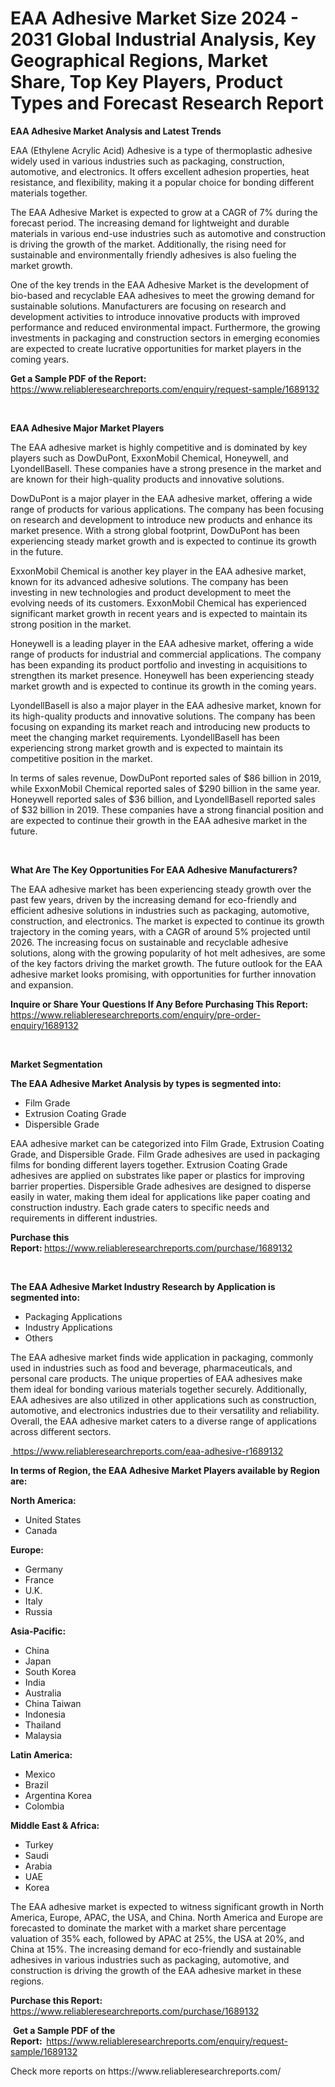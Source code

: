 <p><h1>EAA Adhesive Market Size 2024 - 2031 Global Industrial Analysis, Key Geographical Regions, Market Share, Top Key Players, Product Types and Forecast Research Report</h1></p><p><strong>EAA Adhesive Market Analysis and Latest Trends</strong></p>
<p><p>EAA (Ethylene Acrylic Acid) Adhesive is a type of thermoplastic adhesive widely used in various industries such as packaging, construction, automotive, and electronics. It offers excellent adhesion properties, heat resistance, and flexibility, making it a popular choice for bonding different materials together.</p><p>The EAA Adhesive Market is expected to grow at a CAGR of 7% during the forecast period. The increasing demand for lightweight and durable materials in various end-use industries such as automotive and construction is driving the growth of the market. Additionally, the rising need for sustainable and environmentally friendly adhesives is also fueling the market growth.</p><p>One of the key trends in the EAA Adhesive Market is the development of bio-based and recyclable EAA adhesives to meet the growing demand for sustainable solutions. Manufacturers are focusing on research and development activities to introduce innovative products with improved performance and reduced environmental impact. Furthermore, the growing investments in packaging and construction sectors in emerging economies are expected to create lucrative opportunities for market players in the coming years.</p></p>
<p><strong>Get a Sample PDF of the Report:&nbsp;</strong> <a href="https://www.reliableresearchreports.com/enquiry/request-sample/1689132">https://www.reliableresearchreports.com/enquiry/request-sample/1689132</a></p>
<p>&nbsp;</p>
<p><strong>EAA Adhesive Major Market Players</strong></p>
<p><p>The EAA adhesive market is highly competitive and is dominated by key players such as DowDuPont, ExxonMobil Chemical, Honeywell, and LyondellBasell. These companies have a strong presence in the market and are known for their high-quality products and innovative solutions.</p><p>DowDuPont is a major player in the EAA adhesive market, offering a wide range of products for various applications. The company has been focusing on research and development to introduce new products and enhance its market presence. With a strong global footprint, DowDuPont has been experiencing steady market growth and is expected to continue its growth in the future.</p><p>ExxonMobil Chemical is another key player in the EAA adhesive market, known for its advanced adhesive solutions. The company has been investing in new technologies and product development to meet the evolving needs of its customers. ExxonMobil Chemical has experienced significant market growth in recent years and is expected to maintain its strong position in the market.</p><p>Honeywell is a leading player in the EAA adhesive market, offering a wide range of products for industrial and commercial applications. The company has been expanding its product portfolio and investing in acquisitions to strengthen its market presence. Honeywell has been experiencing steady market growth and is expected to continue its growth in the coming years.</p><p>LyondellBasell is also a major player in the EAA adhesive market, known for its high-quality products and innovative solutions. The company has been focusing on expanding its market reach and introducing new products to meet the changing market requirements. LyondellBasell has been experiencing strong market growth and is expected to maintain its competitive position in the market.</p><p>In terms of sales revenue, DowDuPont reported sales of $86 billion in 2019, while ExxonMobil Chemical reported sales of $290 billion in the same year. Honeywell reported sales of $36 billion, and LyondellBasell reported sales of $32 billion in 2019. These companies have a strong financial position and are expected to continue their growth in the EAA adhesive market in the future.</p></p>
<p>&nbsp;</p>
<p><strong>What Are The Key Opportunities For EAA Adhesive Manufacturers?</strong></p>
<p><p>The EAA adhesive market has been experiencing steady growth over the past few years, driven by the increasing demand for eco-friendly and efficient adhesive solutions in industries such as packaging, automotive, construction, and electronics. The market is expected to continue its growth trajectory in the coming years, with a CAGR of around 5% projected until 2026. The increasing focus on sustainable and recyclable adhesive solutions, along with the growing popularity of hot melt adhesives, are some of the key factors driving the market growth. The future outlook for the EAA adhesive market looks promising, with opportunities for further innovation and expansion.</p></p>
<p><strong>Inquire or Share Your Questions If Any Before Purchasing This Report:</strong> <a href="https://www.reliableresearchreports.com/enquiry/pre-order-enquiry/1689132">https://www.reliableresearchreports.com/enquiry/pre-order-enquiry/1689132</a></p>
<p>&nbsp;</p>
<p><strong>Market Segmentation</strong></p>
<p><strong>The EAA Adhesive Market Analysis by types is segmented into:</strong></p>
<p><ul><li>Film Grade</li><li>Extrusion Coating Grade</li><li>Dispersible Grade</li></ul></p>
<p><p>EAA adhesive market can be categorized into Film Grade, Extrusion Coating Grade, and Dispersible Grade. Film Grade adhesives are used in packaging films for bonding different layers together. Extrusion Coating Grade adhesives are applied on substrates like paper or plastics for improving barrier properties. Dispersible Grade adhesives are designed to disperse easily in water, making them ideal for applications like paper coating and construction industry. Each grade caters to specific needs and requirements in different industries.</p></p>
<p><strong>Purchase this Report:&nbsp;</strong><a href="https://www.reliableresearchreports.com/purchase/1689132">https://www.reliableresearchreports.com/purchase/1689132</a></p>
<p>&nbsp;</p>
<p><strong>The EAA Adhesive Market Industry Research by Application is segmented into:</strong></p>
<p><ul><li>Packaging Applications</li><li>Industry Applications</li><li>Others</li></ul></p>
<p><p>The EAA adhesive market finds wide application in packaging, commonly used in industries such as food and beverage, pharmaceuticals, and personal care products. The unique properties of EAA adhesives make them ideal for bonding various materials together securely. Additionally, EAA adhesives are also utilized in other applications such as construction, automotive, and electronics industries due to their versatility and reliability. Overall, the EAA adhesive market caters to a diverse range of applications across different sectors.</p></p>
<p><a href="https://www.reliableresearchreports.com/eaa-adhesive-r1689132">&nbsp;https://www.reliableresearchreports.com/eaa-adhesive-r1689132</a></p>
<p><strong>In terms of Region, the EAA Adhesive Market Players available by Region are:</strong></p>
<p>
    <p> <strong> North America: </strong>
        <ul>
            <li>United States</li>
            <li>Canada</li>
        </ul>
        </p> 
    <p> <strong> Europe: </strong>
        <ul>
            <li>Germany</li>
            <li>France</li>
            <li>U.K.</li>
            <li>Italy</li>
            <li>Russia</li>
        </ul>
        </p> 
    <p> <strong> Asia-Pacific: </strong>
        <ul>
            <li>China</li>
            <li>Japan</li>
            <li>South Korea</li>
            <li>India</li>
            <li>Australia</li>
            <li>China Taiwan</li>
            <li>Indonesia</li>
            <li>Thailand</li>
            <li>Malaysia</li>
        </ul>
        </p> 
    <p> <strong> Latin America: </strong>
        <ul>
            <li>Mexico</li>
            <li>Brazil</li>
            <li>Argentina Korea</li>
            <li>Colombia</li>
        </ul>
        </p> 
    <p> <strong> Middle East & Africa: </strong>
        <ul>
            <li>Turkey</li>
            <li>Saudi</li>
            <li>Arabia</li>
            <li>UAE</li>
            <li>Korea</li>
        </ul>
    </p>
    </p>
<p><p>The EAA adhesive market is expected to witness significant growth in North America, Europe, APAC, the USA, and China. North America and Europe are forecasted to dominate the market with a market share percentage valuation of 35% each, followed by APAC at 25%, the USA at 20%, and China at 15%. The increasing demand for eco-friendly and sustainable adhesives in various industries such as packaging, automotive, and construction is driving the growth of the EAA adhesive market in these regions.</p></p>
<p><strong>Purchase this Report: </strong><a href="https://www.reliableresearchreports.com/purchase/1689132">https://www.reliableresearchreports.com/purchase/1689132</a></p>
<p>&nbsp;<strong>Get a Sample PDF of the Report:&nbsp;&nbsp;</strong><a href="https://www.reliableresearchreports.com/enquiry/request-sample/1689132">https://www.reliableresearchreports.com/enquiry/request-sample/1689132</a></p>
<p><strong></strong></p>
<p>Check more reports on https://www.reliableresearchreports.com/</p>